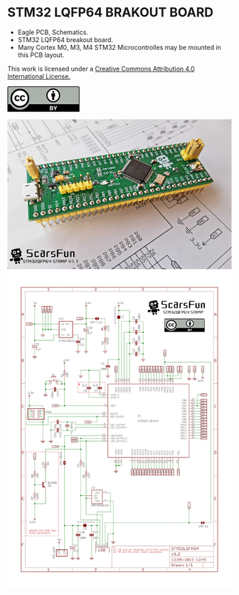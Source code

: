 # STM32 LQFP64 BRAKOUT BOARD


* Eagle PCB, Schematics.
* STM32 LQFP64 breakout board.
* Many Cortex M0, M3, M4 STM32 Microcontrolles may be mounted in this PCB layout. 


This work is licensed under a [Creative Commons Attribution 4.0 International License.](http://creativecommons.org/licenses/by/4.0/)

![CC](/images/cc.png)

 ![PCB_front](/images/Scarsfun11a.png)
 ![PCB_sch](/images/schematic.jpg)

